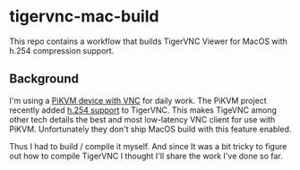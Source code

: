 # tigervnc-mac-build

This repo contains a workflow that builds TigerVNC Viewer for MacOS with h.254 compression support.

## Background

I'm using a [PiKVM device with VNC](https://docs.pikvm.org/vnc/) for daily work. The PiKVM project recently added [h.254 support](https://github.com/TigerVNC/tigervnc/issues/1187) to TigerVNC. This makes TigeVNC among other tech details the best and most low-latency VNC client for use with PiKVM. Unfortunately they don't ship MacOS build with this feature enabled.

Thus I had to build / compile it myself. And since It was a bit tricky to figure out how to compile TigerVNC I thought I'll share the work I've done so far.